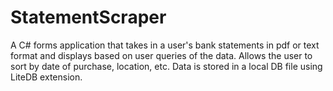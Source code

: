 # StatementScraper
A C# forms application that takes in a user's bank statements in pdf or text format and displays based on user queries of the data. Allows the user to sort by date of purchase, location, etc. 
Data is stored in a local DB file using LiteDB extension.

